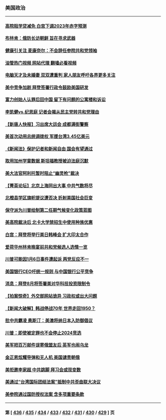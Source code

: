 ### 美国政治
---
#### [高院阻学贷减免 白宫下调2023年赤字预测](../../pages/ncid1078159/n14044189.md?07300445) 
#### [布林肯：俄防长访朝鲜 旨在寻求武器](../../pages/ncid1078159/n14044208.md?07300445) 
#### [健康引关注 麦康奈尔：不会辞任参院共和党领袖](../../pages/ncid1078159/n14043845.md?07300445) 
#### [油管热门视频 网站代理 翻墙必看视频](http://138.2.39.72:81/youtube.html?epic-marker?07300445)
#### [电脑天才及未婚妻 双双遭重判 家人朋友呼吁各界更多关注](../../pages/ncid1078159/n14044152.md?07300445) 
#### [美中竞争加剧 拜登签署行政令鼓励美国研发](../../pages/ncid1078159/n14043855.md?07300445) 
#### [富力创始人认罪后回中国 留下有问题的公寓楼和诉讼](../../pages/ncid1078159/n14044107.md?07300445) 
#### [李凯健vs.纪思庭 记者会揭从民主党转共和党理由](../../pages/ncid1078159/n14044027.md?07300445) 
#### [【新唐人快报】习出席大运会 成都满街警察](../../pages/ncid1078159/n14043925.md?07300445) 
#### [美首次动用总统调拨权 军援台湾3.45亿美元](../../pages/ncid1078159/n14043866.md?07300445) 
#### [《新闻法》保护记者和新闻自由 国会有望通过](../../pages/ncid1078159/n14043978.md?07300445) 
#### [取用加州学童数据  斯坦福教授被迫法庭沉默](../../pages/ncid1078159/n14043931.md?07300445) 
#### [美大法官阿利托暂时阻止“幽灵枪”裁决](../../pages/ncid1078159/n14043867.md?07300445) 
#### [【菁英论坛】北京上海同出大事 中共气数将尽](../../pages/ncid1078159/n14043888.md?07300445) 
#### [北橙县学区旗帜提议遭否决 折射美国社会巨变](../../pages/ncid1078159/n14043854.md?07300445) 
#### [保守派为川普绘制第二任期气候变化政策蓝图](../../pages/ncid1078159/n14043857.md?07300445) 
#### [美高院裁决后 北卡大学禁招生中使用种族优惠](../../pages/ncid1078159/n14043831.md?07300445) 
#### [白宫：拜登将举行美日韩峰会 扩大印太合作](../../pages/ncid1078159/n14043842.md?07300445) 
#### [爱荷华州林肯晚宴前共和党候选人选情一览](../../pages/ncid1078159/n14043837.md?07300445) 
#### [川普可能因1月6日事件遭起诉 两党反应不一](../../pages/ncid1078159/n14043822.md?07300445) 
#### [美国银行CEO吁统一规则 与中国银行公平竞争](../../pages/ncid1078159/n14043832.md?07300445) 
#### [消息：拜登8月将签署美对华科技投资限制令](../../pages/ncid1078159/n14043834.md?07300445) 
#### [【拍案惊奇】外交部网站诡异 习政权或出大问题](../../pages/ncid1078159/n14043816.md?07300445) 
#### [【新闻大破解】韩战停战70年 世界走回1950？](../../pages/ncid1078159/n14043801.md?07300445) 
#### [批中共霸凌 奥斯汀：美澳将纳日本入防御倡议](../../pages/ncid1078159/n14043812.md?07300445) 
#### [川普：即使被定罪也不会停止2024竞选](../../pages/ncid1078159/n14043759.md?07300445) 
#### [美军把百万邮件误寄俄盟友后 英军也闹乌龙](../../pages/ncid1078159/n14043810.md?07300445) 
#### [金正恩炫耀导弹和无人机 美国谴责朝俄](../../pages/ncid1078159/n14043772.md?07300445) 
#### [美拒邀李家超 中共跳脚 拜习会或现变数](../../pages/ncid1078159/n14043635.md?07300445) 
#### [美通过“台湾国际团结法案”抵制中共歪曲联大决议](../../pages/ncid1078159/n14043569.md?07300445) 
#### [美参院通过国防授权法案 含多项重要条款](../../pages/ncid1078159/n14043233.md?07300445) 

---
#### 第 [ [436](./436.md?07300445) / [435](./435.md?07300445) / [434](./434.md?07300445) / [433](./433.md?07300445) / [432](./432.md?07300445) / [431](./431.md?07300445) / [430](./430.md?07300445) / [429](./429.md?07300445) ] 页
